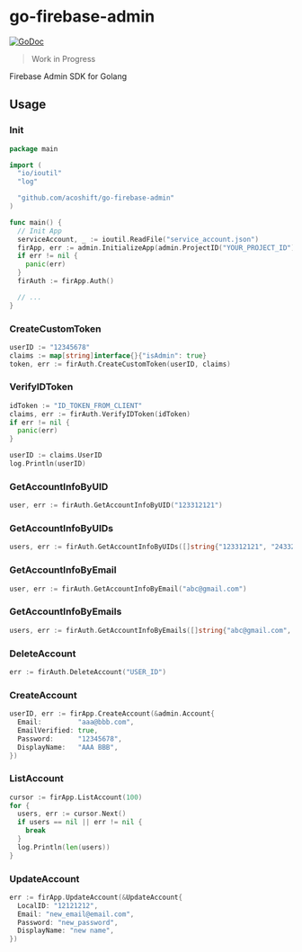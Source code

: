 # go-firebase-admin

[![GoDoc](https://godoc.org/github.com/acoshift/go-firebase-admin?status.svg)](https://godoc.org/github.com/acoshift/go-firebase-admin)

> Work in Progress

Firebase Admin SDK for Golang

## Usage

### Init

```go
package main

import (
  "io/ioutil"
  "log"

  "github.com/acoshift/go-firebase-admin"
)

func main() {
  // Init App
  serviceAccount, _ := ioutil.ReadFile("service_account.json")
  firApp, err := admin.InitializeApp(admin.ProjectID("YOUR_PROJECT_ID"), admin.ServiceAccount(serviceAccount))
  if err != nil {
    panic(err)
  }
  firAuth := firApp.Auth()

  // ...
}
```

### CreateCustomToken

```go
userID := "12345678"
claims := map[string]interface{}{"isAdmin": true}
token, err := firAuth.CreateCustomToken(userID, claims)
```

### VerifyIDToken

```go
idToken := "ID_TOKEN_FROM_CLIENT"
claims, err := firAuth.VerifyIDToken(idToken)
if err != nil {
  panic(err)
}

userID := claims.UserID
log.Println(userID)
```

### GetAccountInfoByUID

```go
user, err := firAuth.GetAccountInfoByUID("123312121")
```

### GetAccountInfoByUIDs

```go
users, err := firAuth.GetAccountInfoByUIDs([]string{"123312121", "2433232", "12121211"})
```

### GetAccountInfoByEmail

```go
user, err := firAuth.GetAccountInfoByEmail("abc@gmail.com")
```

### GetAccountInfoByEmails

```go
users, err := firAuth.GetAccountInfoByEmails([]string{"abc@gmail.com", "qqq@hotmail.com", "aaaqaq@aaa.com"})
```

### DeleteAccount

```go
err := firAuth.DeleteAccount("USER_ID")
```

### CreateAccount

```go
userID, err := firApp.CreateAccount(&admin.Account{
  Email:         "aaa@bbb.com",
  EmailVerified: true,
  Password:      "12345678",
  DisplayName:   "AAA BBB",
})
```

### ListAccount

```go
cursor := firApp.ListAccount(100)
for {
  users, err := cursor.Next()
  if users == nil || err != nil {
    break
  }
  log.Println(len(users))
}
```

### UpdateAccount

```go
err := firApp.UpdateAccount(&UpdateAccount{
  LocalID: "12121212",
  Email: "new_email@email.com",
  Password: "new_password",
  DisplayName: "new name",
})
